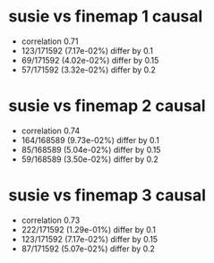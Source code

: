 # susie vs finemap  1 causal

- correlation 0.71
- 123/171592 (7.17e-02%) differ by 0.1
- 69/171592 (4.02e-02%) differ by 0.15
- 57/171592 (3.32e-02%) differ by 0.2


# susie vs finemap  2 causal

- correlation 0.74
- 164/168589 (9.73e-02%) differ by 0.1
- 85/168589 (5.04e-02%) differ by 0.15
- 59/168589 (3.50e-02%) differ by 0.2


# susie vs finemap  3 causal

- correlation 0.73
- 222/171592 (1.29e-01%) differ by 0.1
- 123/171592 (7.17e-02%) differ by 0.15
- 87/171592 (5.07e-02%) differ by 0.2



